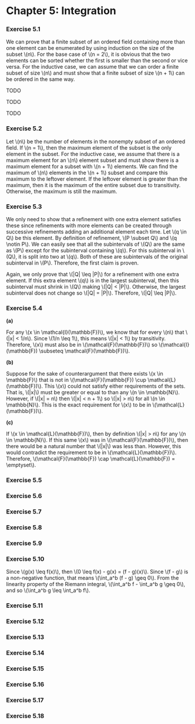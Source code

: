 # Chapter 5: Integration

### Exercise 5.1

We can prove that a finite subset of an ordered field containing more than one element can be enumerated by using induction on the size of the subset \\(n\\). For the base case of \\(n = 2\\), it is obvious that the two elements can be sorted whether the first is smaller than the second or vice versa. For the inductive case, we can assume that we can order a finite subset of size \\(n\\) and must show that a finite subset of size \\(n + 1\\) can be ordered in the same way.

TODO

TODO

TODO

### Exercise 5.2

Let \\(n\\) be the number of elements in the nonempty subset of an ordered field. If \\(n = 1\\), then the maximum element of the subset is the only element in the subset. For the inductive case, we assume that there is a maximum element for an \\(n\\) element subset and must show there is a maximum element for a subset with \\(n + 1\\) elements. We can find the maximum of \\(n\\) elements in the \\(n + 1\\) subset and compare this maximum to the leftover element. If the leftover element is greater than the maximum, then it is the maximum of the entire subset due to transitivity. Otherwise, the maximum is still the maximum.

### Exercise 5.3

We only need to show that a refinement with one extra element satisfies these since refinements with more elements can be created through successive refinements adding an additional element each time. Let \\(q \in Q\\) be this element. By definition of refinement, \\(P \subset Q\\) and \\(q \notin P\\). We can easily see that all the subintervals of \\(Q\\) are the same as \\(P\\) except for the subinterval containing \\(q\\). For this subinterval in \\(Q\\), it is split into two at \\(q\\). Both of these are subintervals of the original subinterval in \\(P\\). Therefore, the first claim is proven.

Again, we only prove that \\(\|Q\| \leq \|P\|\\) for a refinement with one extra element. If this extra element \\(q\\) is in the largest subinterval, then this subinterval must shrink in \\(Q\\) making \\(\|Q\| < \|P\|\\). Otherwise, the largest subinterval does not change so \\(\|Q\| = \|P\|\\). Therefore, \\(\|Q\| \leq \|P\|\\).

### Exercise 5.4

**(a)**

For any \\(x \in \mathcal{I}(\mathbb{F})\\), we know that for every \\(n\\) that \\(|x| < 1/n\\). Since \\(1/n \leq 1\\), this means \\(|x| < 1\\) by transitivity. Therefore, \\(x\\) must also be in \\(\mathcal{F}(\mathbb{F})\\) so \\(\mathcal{I}(\mathbb{F}) \subseteq \mathcal{F}(\mathbb{F})\\).

**(b)**

Suppose for the sake of counterargument that there exists \\(x \in \mathbb{F}\\) that is not in \\(\mathcal{F}(\mathbb{F}) \cup \mathcal{L}(\mathbb{F})\\). This \\(x\\) could not satisfy either requirements of the sets. That is, \\(|x|\\) must be greater or equal to than any \\(n \in \mathbb{N}\\). However, if \\(|x| = n\\) then \\(|x| < n + 1\\) so \\(|x| > n\\) for all \\(n \in \mathbb{N}\\). This is the exact requirement for \\(x\\) to be in \\(\mathcal{L}(\mathbb{F})\\).

**(c)**

If \\(x \in \mathcal{L}(\mathbb{F})\\), then by definition \\(|x| > n\\) for any \\(n \in \mathbb{N}\\). If this same \\(x\\) was in \\(\mathcal{F}(\mathbb{F})\\), then there would be a natural number that \\(|x|\\) was less than. However, this would contradict the requirement to be in \\(\mathcal{L}(\mathbb{F})\\). Therefore, \\(\mathcal{F}(\mathbb{F}) \cap \mathcal{L}(\mathbb{F}) = \emptyset\\).

### Exercise 5.5



### Exercise 5.6



### Exercise 5.7



### Exercise 5.8



### Exercise 5.9



### Exercise 5.10

Since \\(g(x) \leq f(x)\\), then \\(0 \leq f(x) - g(x) = (f - g)(x)\\). Since \\(f - g\\) is a non-negative function, that means \\(\int_a^b (f - g) \geq 0\\). From the linearity property of the Riemann integral, \\(\int_a^b f - \int_a^b g \geq 0\\), and so \\(\int_a^b g \leq \int_a^b f\\).

### Exercise 5.11



### Exercise 5.12



### Exercise 5.13



### Exercise 5.14



### Exercise 5.15



### Exercise 5.16



### Exercise 5.17



### Exercise 5.18



